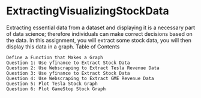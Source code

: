 # ExtractingVisualizingStockData
Extracting essential data from a dataset and displaying it is a necessary part of data science; therefore individuals can make correct decisions based on the data. In this assignment, you will extract some stock data, you will then display this data in a graph.
Table of Contents

    Define a Function that Makes a Graph
    Question 1: Use yfinance to Extract Stock Data
    Question 2: Use Webscraping to Extract Tesla Revenue Data
    Question 3: Use yfinance to Extract Stock Data
    Question 4: Use Webscraping to Extract GME Revenue Data
    Question 5: Plot Tesla Stock Graph
    Question 6: Plot GameStop Stock Graph


